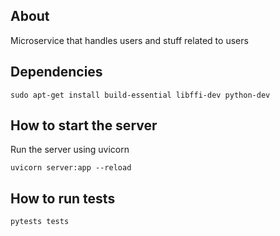 ## About

Microservice that handles users and stuff related to users

## Dependencies

    sudo apt-get install build-essential libffi-dev python-dev
	
## How to start the server

Run the server using uvicorn 

	uvicorn server:app --reload

## How to run tests

	pytests tests
